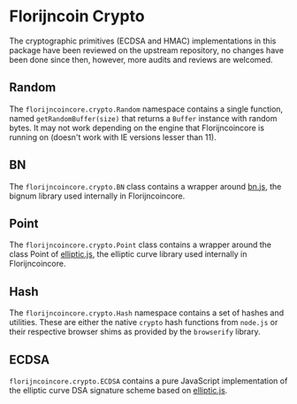 # Florijncoin Crypto
The cryptographic primitives (ECDSA and HMAC) implementations in this package have been reviewed on the upstream repository, no changes have been done since then, however, more audits and reviews are welcomed.

## Random
The `florijncoincore.crypto.Random` namespace contains a single function, named `getRandomBuffer(size)` that returns a `Buffer` instance with random bytes. It may not work depending on the engine that Florijncoincore is running on (doesn't work with IE versions lesser than 11).

## BN
The `florijncoincore.crypto.BN` class contains a wrapper around [bn.js](https://github.com/indutny/bn.js), the bignum library used internally in Florijncoincore.

## Point
The `florijncoincore.crypto.Point` class contains a wrapper around the class Point of [elliptic.js](https://github.com/indutny/elliptic), the elliptic curve library used internally in Florijncoincore.

## Hash
The `florijncoincore.crypto.Hash` namespace contains a set of hashes and utilities. These are either the native `crypto` hash functions from `node.js` or their respective browser shims as provided by the `browserify` library.

## ECDSA
`florijncoincore.crypto.ECDSA` contains a pure JavaScript implementation of the elliptic curve DSA signature scheme based on [elliptic.js](https://github.com/indutny/elliptic).
